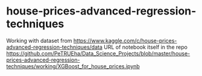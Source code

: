 # house-prices-advanced-regression-techniques
Working with dataset from https://www.kaggle.com/c/house-prices-advanced-regression-techniques/data
URL of notebook itself in the repo https://github.com/PeTRUEha/Data_Science_Projects/blob/master/house-prices-advanced-regression-techniques/working/XGBoost_for_house_prices.ipynb
